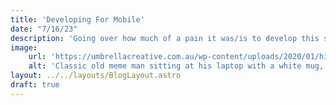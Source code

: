 ```yaml
---
title: 'Developing For Mobile'
date: "7/16/23"
description: 'Going over how much of a pain it was/is to develop this site for mobile.'
image:
    url: 'https://umbrellacreative.com.au/wp-content/uploads/2020/01/hide-the-pain-harold-why-you-should-not-use-stock-photos-1024x683.jpg'
    alt: 'Classic old meme man sitting at his laptop with a white mug, smiling at the camera'
layout: ../../layouts/BlogLayout.astro
draft: true
---
```


